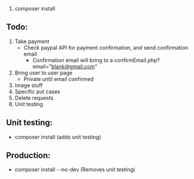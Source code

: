 1. composer install

## Todo:
1. Take payment
    * Check paypal API for payment confirmation, and send confirmation email
        * Confirmation email will bring to a confirmEmail.php?email="blank@gmail.com"
1. Bring user to user page
    * Private until email confirmed
1. Image stuff
1. Specific put cases
1. Delete requests
1. Unit testing

## Unit testing:
* composer install (adds unit testing)
## Production: 
* composer install --no-dev (Removes unit testing)
